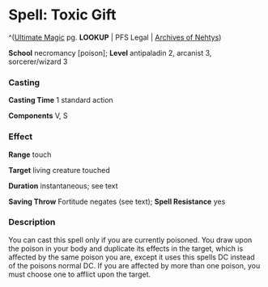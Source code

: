 # Spell: Toxic Gift

^([Ultimate Magic][ss-toxic-gift] pg. **LOOKUP** | PFS Legal | [Archives of Nehtys][sn-toxic-gift])

**School** necromancy [poison]; **Level** antipaladin 2, arcanist 3, sorcerer/wizard 3

### Casting

**Casting Time** 1 standard action  

**Components** V, S

### Effect

**Range** touch  

**Target** living creature touched  

**Duration** instantaneous; see text  

**Saving Throw** Fortitude negates (see text); **Spell Resistance** yes

### Description

You can cast this spell only if you are currently poisoned. You draw upon the poison in your body and duplicate its effects in the target, which is affected by the same poison you are, except it uses this spells DC instead of the poisons normal DC. If you are affected by more than one poison, you must choose one to afflict upon the target.

[ss-toxic-gift]: http://paizo.com/pathfinderRPG/v57
[sn-toxic-gift]: http://www.archivesofnethys.com/SpellDisplay.aspx?ItemName=Toxic%20Gift